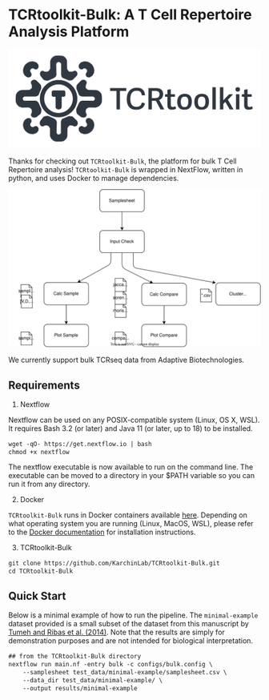 # TCRtoolkit-Bulk: A T Cell Repertoire Analysis Platform

![TCRtoolkit-banner](./assets/images/TCRtoolkit-banner.png)

Thanks for checking out `TCRtoolkit-Bulk`, the platform for bulk T Cell Repertoire analysis! `TCRtoolkit-Bulk` is wrapped in NextFlow, written in python, and uses Docker to manage dependencies.

![image info](assets/diagram.svg)

We currently support bulk TCRseq data from Adaptive Biotechnologies.

##  Requirements

1. Nextflow

Nextflow can be used on any POSIX-compatible system (Linux, OS X, WSL). It requires Bash 3.2 (or later) and Java 11 (or later, up to 18) to be installed.

```{bash}
wget -qO- https://get.nextflow.io | bash
chmod +x nextflow
```

The nextflow executable is now available to run on the command line. The executable can be moved to a directory in your $PATH variable so you can run it from any directory.

2. Docker

`TCRtoolkit-Bulk` runs in Docker containers available [here](https://hub.docker.com/repository/docker/karchinlab/bulktcr/general). Depending on what operating system you are running (Linux, MacOS, WSL), please refer to the [Docker documentation](https://docs.docker.com/engine/install/) for installation instructions.

3. TCRtoolkit-Bulk

```{bash}
git clone https://github.com/KarchinLab/TCRtoolkit-Bulk.git
cd TCRtoolkit-Bulk
```


## Quick Start

Below is a minimal example of how to run the pipeline. The `minimal-example` dataset provided is a small subset of the dataset from this manuscript by [Tumeh and Ribas et al. (2014)](https://www.nature.com/articles/nature13954). Note that the results are simply for demonstration purposes and are not intended for biological interpretation.

```
## from the TCRtoolkit-Bulk directory
nextflow run main.nf -entry bulk -c configs/bulk.config \
    --samplesheet test_data/minimal-example/samplesheet.csv \
    --data_dir test_data/minimal-example/ \
    --output results/minimal-example
```

